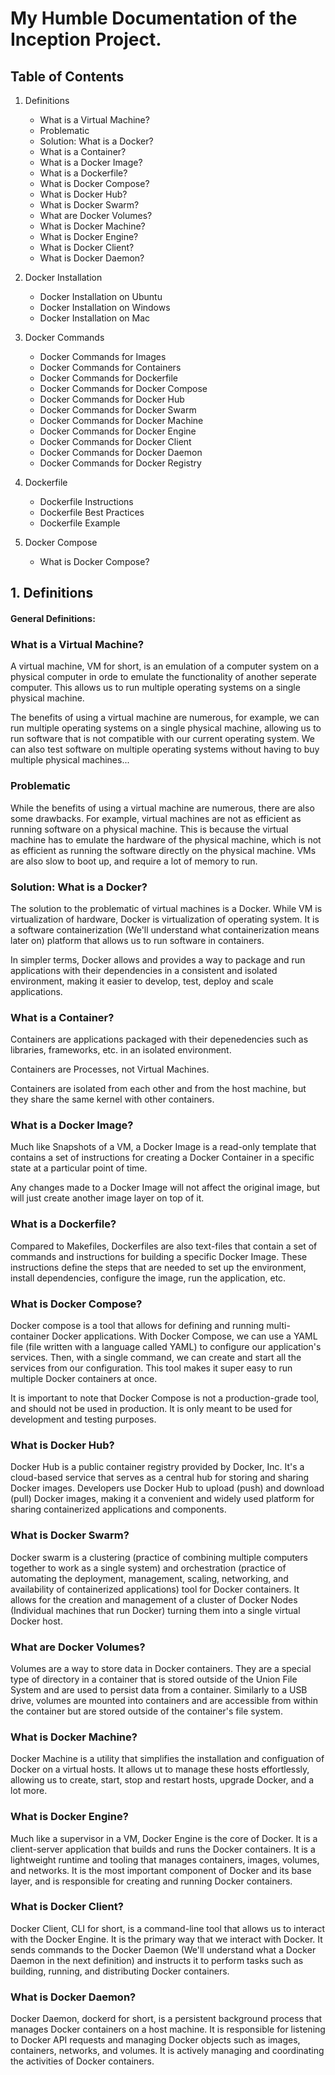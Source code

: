 # My Humble Documentation of the Inception Project.

## Table of Contents

1. Definitions
	- What is a Virtual Machine?
	- Problematic
	- Solution: What is a Docker?
	- What is a Container?
	- What is a Docker Image?
	- What is a Dockerfile?
	- What is Docker Compose?
	- What is Docker Hub?
	- What is Docker Swarm?
	- What are Docker Volumes?
	- What is Docker Machine?
	- What is Docker Engine?
	- What is Docker Client?
	- What is Docker Daemon?

2. Docker Installation
	- Docker Installation on Ubuntu
	- Docker Installation on Windows
	- Docker Installation on Mac

3. Docker Commands
	- Docker Commands for Images
	- Docker Commands for Containers
	- Docker Commands for Dockerfile
	- Docker Commands for Docker Compose
	- Docker Commands for Docker Hub
	- Docker Commands for Docker Swarm
	- Docker Commands for Docker Machine
	- Docker Commands for Docker Engine
	- Docker Commands for Docker Client
	- Docker Commands for Docker Daemon
	- Docker Commands for Docker Registry

4. Dockerfile
	- Dockerfile Instructions
	- Dockerfile Best Practices
	- Dockerfile Example

5. Docker Compose
	- What is Docker Compose?

## 1. Definitions

#### General Definitions:

### What is a Virtual Machine?
A virtual machine, VM for short, is an emulation of a computer system on a physical computer in orde to emulate the functionality of another seperate computer. This allows us to run multiple operating systems on a single physical machine. 

The benefits of using a virtual machine are numerous, for example, we can run multiple operating systems on a single physical machine, allowing us to run software that is not compatible with our current operating system. We can also test software on multiple operating systems without having to buy multiple physical machines... 

### Problematic

While the benefits of using a virtual machine are numerous, there are also some drawbacks. For example, virtual machines are not as efficient as running software on a physical machine. This is because the virtual machine has to emulate the hardware of the physical machine, which is not as efficient as running the software directly on the physical machine. VMs are also slow to boot up, and require a lot of memory to run.

### Solution: What is a Docker?

The solution to the problematic of virtual machines is a Docker. While VM is virtualization of hardware, Docker is virtualization of operating system. It is a software containerization (We'll understand what containerization means later on) platform that allows us to run software in containers. 

In simpler terms, Docker allows and provides a way to package and run applications with their dependencies in a consistent and isolated environment, making it easier to develop, test, deploy and scale applications.

### What is a Container?

Containers are applications packaged with their depenedencies such as libraries, frameworks, etc. in an isolated environment. 

Containers are Processes, not Virtual Machines.

Containers are isolated from each other and from the host machine, but they share the same kernel with other containers.

### What is a Docker Image?

Much like Snapshots of a VM, a Docker Image is a read-only template that contains a set of instructions for creating a Docker Container in a specific state at a particular point of time.

Any changes made to a Docker Image will not affect the original image, but will just create another image layer on top of it.

### What is a Dockerfile?

Compared to Makefiles, Dockerfiles are also text-files that contain a set of commands and instructions for building a specific Docker Image. These instructions define the steps that are needed to set up the environment, install dependencies, configure the image, run the application, etc.

### What is Docker Compose?

Docker compose is a tool that allows for defining and running multi-container Docker applications. With Docker Compose, we can use a YAML file (file written with a language called YAML) to configure our application's services. Then, with a single command, we can create and start all the services from our configuration. This tool makes it super easy to run multiple Docker containers at once. 

It is important to note that Docker Compose is not a production-grade tool, and should not be used in production. It is only meant to be used for development and testing purposes.

### What is Docker Hub?

Docker Hub is a public container registry provided by Docker, Inc. It's a cloud-based service that serves as a central hub for storing and sharing Docker images. Developers use Docker Hub to upload (push) and download (pull) Docker images, making it a convenient and widely used platform for sharing containerized applications and components.

### What is Docker Swarm?

Docker swarm is a clustering (practice of combining multiple computers together to work as a single system) and orchestration (practice of automating the deployment, management, scaling, networking, and availability of containerized applications) tool for Docker containers. It allows for the creation and management of a cluster of Docker Nodes (Individual machines that run Docker) turning them into a single virtual Docker host.

### What are Docker Volumes?

Volumes are a way to store data in Docker containers. They are a special type of directory in a container that is stored outside of the Union File System and are used to persist data from a container. Similarly to a USB drive, volumes are mounted into containers and are accessible from within the container but are stored outside of the container's file system.

### What is Docker Machine?

Docker Machine is a utility that simplifies the installation and configuation of Docker on a virtual hosts. It allows ut to manage these hosts effortlessly, allowing us to create, start, stop and restart hosts, upgrade Docker, and a lot more.

### What is Docker Engine?

Much like a supervisor in a VM, Docker Engine is the core of Docker. It is a client-server application that builds and runs the Docker containers. It is a lightweight runtime and tooling that manages containers, images, volumes, and networks. It is the most important component of Docker and its base layer, and is responsible for creating and running Docker containers.

### What is Docker Client?

Docker Client, CLI for short, is a command-line tool that allows us to interact with the Docker Engine. It is the primary way that we interact with Docker. It sends commands to the Docker Daemon (We'll understand what a Docker Daemon in the next definition) and instructs it to perform tasks such as building, running, and distributing Docker containers.

### What is Docker Daemon?

Docker Daemon, dockerd for short, is a persistent background process that manages Docker containers on a host machine. It is responsible for listening to Docker API requests and managing Docker objects such as images, containers, networks, and volumes. It is actively managing and coordinating the activities of Docker containers.




